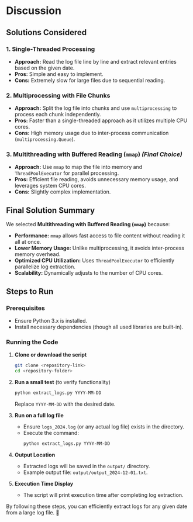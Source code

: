 # Discussion

## Solutions Considered

### 1. **Single-Threaded Processing**
   - **Approach:** Read the log file line by line and extract relevant entries based on the given date.
   - **Pros:** Simple and easy to implement.
   - **Cons:** Extremely slow for large files due to sequential reading.

### 2. **Multiprocessing with File Chunks**
   - **Approach:** Split the log file into chunks and use `multiprocessing` to process each chunk independently.
   - **Pros:** Faster than a single-threaded approach as it utilizes multiple CPU cores.
   - **Cons:** High memory usage due to inter-process communication (`multiprocessing.Queue`).

### 3. **Multithreading with Buffered Reading (`mmap`)** *(Final Choice)*
   - **Approach:** Use `mmap` to map the file into memory and `ThreadPoolExecutor` for parallel processing.
   - **Pros:** Efficient file reading, avoids unnecessary memory usage, and leverages system CPU cores.
   - **Cons:** Slightly complex implementation.

## Final Solution Summary
We selected **Multithreading with Buffered Reading (`mmap`)** because:
- **Performance:** `mmap` allows fast access to file content without reading it all at once.
- **Lower Memory Usage:** Unlike multiprocessing, it avoids inter-process memory overhead.
- **Optimized CPU Utilization:** Uses `ThreadPoolExecutor` to efficiently parallelize log extraction.
- **Scalability:** Dynamically adjusts to the number of CPU cores.

## Steps to Run

### **Prerequisites**
- Ensure Python 3.x is installed.
- Install necessary dependencies (though all used libraries are built-in).

### **Running the Code**
1. **Clone or download the script**
   ```bash
   git clone <repository-link>
   cd <repository-folder>
   ```
2. **Run a small test** (to verify functionality)
   ```bash
   python extract_logs.py YYYY-MM-DD
   ```
   Replace `YYYY-MM-DD` with the desired date.

3. **Run on a full log file**
   - Ensure `logs_2024.log` (or any actual log file) exists in the directory.
   - Execute the command:
     ```bash
     python extract_logs.py YYYY-MM-DD
     ```

4. **Output Location**
   - Extracted logs will be saved in the `output/` directory.
   - Example output file: `output/output_2024-12-01.txt`.

5. **Execution Time Display**
   - The script will print execution time after completing log extraction.

By following these steps, you can efficiently extract logs for any given date from a large log file. 🚀

